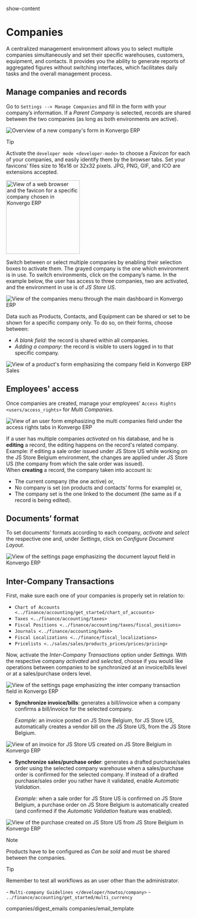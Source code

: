 show-content  

# Companies

A centralized management environment allows you to select multiple
companies simultaneously and set their specific warehouses, customers,
equipment, and contacts. It provides you the ability to generate reports
of aggregated figures without switching interfaces, which facilitates
daily tasks and the overall management process.

## Manage companies and records

Go to `Settings --> Manage Companies` and fill in the form with your
company’s information. If a *Parent Company* is selected, records are
shared between the two companies (as long as both environments are
active).

<img src="companies/create_js_store_us.png" class="align-center"
alt="Overview of a new company&#39;s form in Konvergo ERP" />

> [!TIP]
> Activate the `developer mode <developer-mode>` to choose a *Favicon*
> for each of your companies, and easily identify them by the browser
> tabs. Set your favicons’ files size to 16x16 or 32x32 pixels. JPG,
> PNG, GIF, and ICO are extensions accepted.
>
> <img src="companies/favicon.png" class="align-center" height="200"
> alt="View of a web browser and the favicon for a specific company chosen in Konvergo ERP" />

Switch between or select multiple companies by enabling their selection
boxes to activate them. The grayed company is the one which environment
is in use. To switch environments, click on the company’s name. In the
example below, the user has access to three companies, two are
activated, and the environment in use is of *JS Store US*.

<img src="companies/multi_companies_menu_dashboard.png"
class="align-center"
alt="View of the companies menu through the main dashboard in Konvergo ERP" />

Data such as Products, Contacts, and Equipment can be shared or set to
be shown for a specific company only. To do so, on their forms, choose
between:

- *A blank field*: the record is shared within all companies.
- *Adding a company*: the record is visible to users logged in to that
  specific company.

<img src="companies/product_form_company.png" class="align-center"
alt="View of a product&#39;s form emphasizing the company field in Konvergo ERP Sales" />

## Employees' access

Once companies are created, manage your employees'
`Access Rights <users/access_rights>` for *Multi Companies*.

<img src="companies/access_rights_multi_companies.png"
class="align-center"
alt="View of an user form emphasizing the multi companies field under the access rights tabs
in Konvergo ERP" />

If a user has multiple companies *activated* on his database, and he is
**editing** a record, the editing happens on the record's related
company.  
Example: if editing a sale order issued under JS Store US while working
on the JS Store Belgium environment, the changes are applied under JS
Store US (the company from which the sale order was issued).  
When **creating** a record, the company taken into account is:

- The current company (the one active) or,
- No company is set (on products and contacts’ forms for example) or,
- The company set is the one linked to the document (the same as if a
  record is being edited).

## Documents’ format

To set documents' formats according to each company, *activate* and
*select* the respective one and, under *Settings*, click on *Configure
Document Layout*.

<img src="companies/document_layout.png" class="align-center"
alt="View of the settings page emphasizing the document layout field in Konvergo ERP" />

## Inter-Company Transactions

First, make sure each one of your companies is properly set in relation
to:

- `Chart of Accounts <../finance/accounting/get_started/chart_of_accounts>`
- `Taxes <../finance/accounting/taxes>`
- `Fiscal Positions <../finance/accounting/taxes/fiscal_positions>`
- `Journals <../finance/accounting/bank>`
- `Fiscal Localizations <../finance/fiscal_localizations>`
- `Pricelists <../sales/sales/products_prices/prices/pricing>`

Now, activate the *Inter-Company Transactions* option under *Settings*.
With the respective company *activated* and *selected*, choose if you
would like operations between companies to be synchronized at an
invoice/bills level or at a sales/purchase orders level.

<img src="companies/inter_company_transactions.png" class="align-center"
alt="View of the settings page emphasizing the inter company transaction field in Konvergo ERP" />

- **Synchronize invoice/bills**: generates a bill/invoice when a company
  confirms a bill/invoice for the selected company.

  *Example:* an invoice posted on JS Store Belgium, for JS Store US,
  automatically creates a vendor bill on the JS Store US, from the JS
  Store Belgium.

<img src="companies/invoice_inter_company.png" class="align-center"
alt="View of an invoice for JS Store US created on JS Store Belgium in Konvergo ERP" />

- **Synchronize sales/purchase order**: generates a drafted
  purchase/sales order using the selected company warehouse when a
  sales/purchase order is confirmed for the selected company. If instead
  of a drafted purchase/sales order you rather have it validated, enable
  *Automatic Validation*.

  *Example:* when a sale order for JS Store US is confirmed on JS Store
  Belgium, a purchase order on JS Store Belgium is automatically created
  (and confirmed if the *Automatic Validation* feature was enabled).

<img src="companies/purchase_order_inter_company.png"
class="align-center"
alt="View of the purchase created on JS Store US from JS Store Belgium in Konvergo ERP" />

> [!NOTE]
> Products have to be configured as *Can be sold* and must be shared
> between the companies.

> [!TIP]
> Remember to test all workflows as an user other than the
> administrator.

<div class="seealso">

\- `Multi-company Guidelines </developer/howtos/company>` -
`../finance/accounting/get_started/multi_currency`

</div>

<div class="toctree" titlesonly="">

companies/digest_emails companies/email_template

</div>
